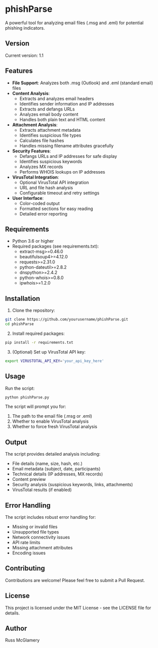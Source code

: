 # phishParse

A powerful tool for analyzing email files (.msg and .eml) for potential phishing indicators.

## Version
Current version: 1.1

## Features

- **File Support**: Analyzes both .msg (Outlook) and .eml (standard email) files
- **Content Analysis**:
  - Extracts and analyzes email headers
  - Identifies sender information and IP addresses
  - Extracts and defangs URLs
  - Analyzes email body content
  - Handles both plain text and HTML content
- **Attachment Analysis**:
  - Extracts attachment metadata
  - Identifies suspicious file types
  - Calculates file hashes
  - Handles missing filename attributes gracefully
- **Security Features**:
  - Defangs URLs and IP addresses for safe display
  - Identifies suspicious keywords
  - Analyzes MX records
  - Performs WHOIS lookups on IP addresses
- **VirusTotal Integration**:
  - Optional VirusTotal API integration
  - URL and file hash analysis
  - Configurable timeout and retry settings
- **User Interface**:
  - Color-coded output
  - Formatted sections for easy reading
  - Detailed error reporting

## Requirements

- Python 3.6 or higher
- Required packages (see requirements.txt):
  - extract-msg>=0.46.0
  - beautifulsoup4>=4.12.0
  - requests>=2.31.0
  - python-dateutil>=2.8.2
  - dnspython>=2.4.2
  - python-whois>=0.8.0
  - ipwhois>=1.2.0

## Installation

1. Clone the repository:
```bash
git clone https://github.com/yourusername/phishParse.git
cd phishParse
```

2. Install required packages:
```bash
pip install -r requirements.txt
```

3. (Optional) Set up VirusTotal API key:
```bash
export VIRUSTOTAL_API_KEY='your_api_key_here'
```

## Usage

Run the script:
```bash
python phishParse.py
```

The script will prompt you for:
1. The path to the email file (.msg or .eml)
2. Whether to enable VirusTotal analysis
3. Whether to force fresh VirusTotal analysis

## Output

The script provides detailed analysis including:
- File details (name, size, hash, etc.)
- Email metadata (subject, date, participants)
- Technical details (IP addresses, MX records)
- Content preview
- Security analysis (suspicious keywords, links, attachments)
- VirusTotal results (if enabled)

## Error Handling

The script includes robust error handling for:
- Missing or invalid files
- Unsupported file types
- Network connectivity issues
- API rate limits
- Missing attachment attributes
- Encoding issues

## Contributing

Contributions are welcome! Please feel free to submit a Pull Request.

## License

This project is licensed under the MIT License - see the LICENSE file for details.

## Author

Russ McGlamery 